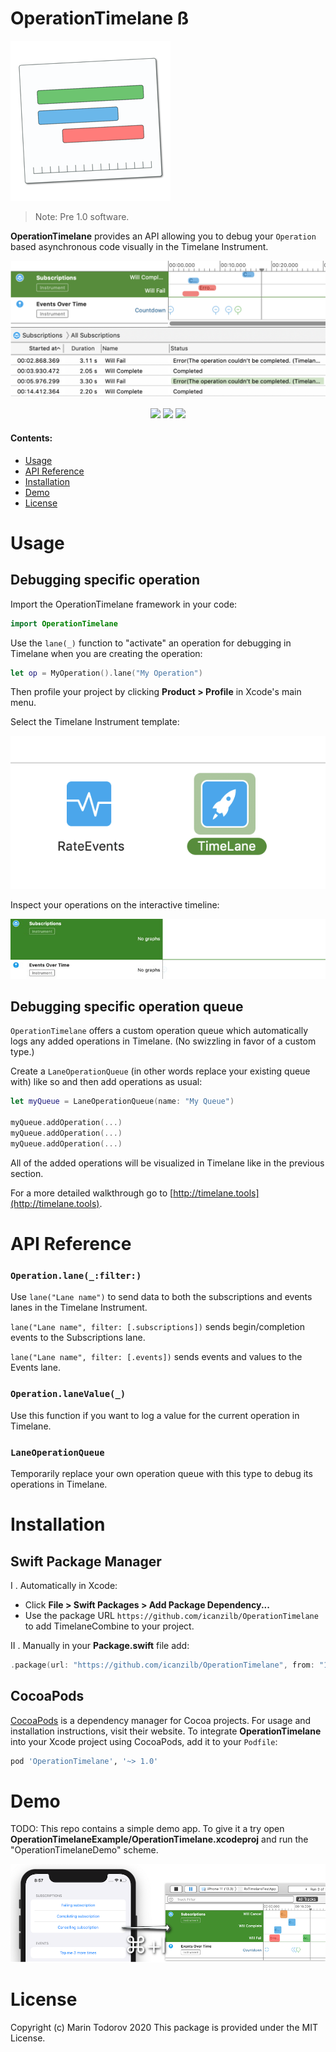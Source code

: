 # OperationTimelane ß

![Timelane Icon](etc/Icon_128x128@2x.png)

> Note: Pre 1.0 software.

**OperationTimelane** provides an API allowing you to debug your `Operation` based asynchronous code visually in the Timelane Instrument.

![Timelane Instrument](etc/timelane.png)

<p align="center">
    <img src="https://img.shields.io/badge/Swift-5.2-orange.svg" />
    <img src="https://img.shields.io/cocoapods/l/RxTimelane.svg" />
    <img src="https://img.shields.io/cocoapods/p/RxTimelane.svg" />
</p>

#### Contents:

 - [Usage](#Usage)
 - [API Reference](#Reference)
 - [Installation](#Installation)
 - [Demo](#Demo)
 - [License](#License)

# Usage

## Debugging specific operation

Import the OperationTimelane framework in your code:

```swift
import OperationTimelane
```

Use the `lane(_)` function to "activate" an operation for debugging in Timelane when you are creating the operation:

```swift
let op = MyOperation().lane("My Operation")
```

Then profile your project by clicking **Product > Profile** in Xcode's main menu.

Select the Timelane Instrument template:

![Timelane Instrument Template](etc/timelane-template.png)

Inspect your operations on the interactive timeline:

![Timelane Live Recording](etc/timelane-recording.gif)

## Debugging specific operation queue

`OperationTimelane` offers a custom operation queue which automatically logs any added operations in Timelane. (No swizzling in favor of a custom type.)

Create a `LaneOperationQueue` (in other words replace your existing queue with) like so and then add operations as usual:

```swift
let myQueue = LaneOperationQueue(name: "My Queue")

myQueue.addOperation(...)
myQueue.addOperation(...)
myQueue.addOperation(...)
```

All of the added operations will be visualized in Timelane like in the previous section.

For a more detailed walkthrough go to [http://timelane.tools](http://timelane.tools).

# API Reference

### `Operation.lane(_:filter:)`

Use `lane("Lane name")` to send data to both the subscriptions and events lanes in the Timelane Instrument.

`lane("Lane name", filter: [.subscriptions])` sends begin/completion events to the Subscriptions lane.

`lane("Lane name", filter: [.events])` sends events and values to the Events lane.

### `Operation.laneValue(_)`

Use this function if you want to log a value for the current operation in Timelane.

### `LaneOperationQueue`

Temporarily replace your own operation queue with this type to debug its operations in Timelane.

# Installation

## Swift Package Manager

I . Automatically in Xcode:

 - Click **File > Swift Packages > Add Package Dependency...**  
 - Use the package URL `https://github.com/icanzilb/OperationTimelane` to add TimelaneCombine to your project.

II . Manually in your **Package.swift** file add:

```swift
.package(url: "https://github.com/icanzilb/OperationTimelane", from: "1.0.0")
```

## CocoaPods

[CocoaPods](https://cocoapods.org) is a dependency manager for Cocoa projects. For usage and installation instructions, visit their website. To integrate **OperationTimelane** into your Xcode project using CocoaPods, add it to your `Podfile`:

```ruby
pod 'OperationTimelane', '~> 1.0'
```

# Demo

TODO: This repo contains a simple demo app. To give it a try open **OperationTimelaneExample/OperationTimelane.xcodeproj** and run the "OperationTimelaneDemo" scheme.

![Timelane demo app](etc/demo.png)

# License

Copyright (c) Marin Todorov 2020
This package is provided under the MIT License.
